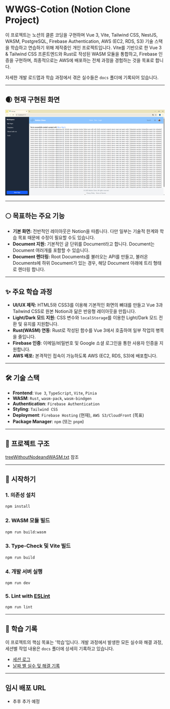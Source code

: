 # WWGS-Cotion (Notion Clone Project)

이 프로젝트는 노션의 클론 코딩을 구현하며 Vue 3, Vite, Tailwind CSS, NestJS, WASM, PostgreSQL, Firebase Authentication, AWS (EC2, RDS, S3) 기술 스택을 학습하고 연습하기 위해 제작중인 개인 프로젝트입니다. Vite를 기반으로 한 Vue 3 & Tailwind CSS 프론트엔드와 Rust로 작성된 WASM 모듈을 통합하고, Firebase 인증을 구현하며, 최종적으로는 AWS에 배포하는 전체 과정을 경험하는 것을 목표로 합니다.

자세한 개발 로드맵과 학습 과정에서 겪은 실수들은 `docs` 폴더에 기록되어 있습니다.

---

## 🌒 현재 구현된 화면

![Sample Display](./docs/SampleScreenshot.png)

---

## 🌕 목표하는 주요 기능

- **기본 화면:** 전반적인 레이아웃은 Notion을 따릅니다. 다만 일부는 기술적 한계와 학습 목표 때문에 수정이 필요할 수도 있습니다.
- **Document 지원:** 기본적인 글 단위를 Document라고 합니다. Document는 Document 여러개를 포함할 수 있습니다.
- **Document 렌더링:** Root Documents를 불러오는 API를 만들고, 불러온 Documents에 하위 Document가 있는 경우, 해당 Document 아래에 트리 형태로 렌더링 합니다.

---

## ✨ 주요 학습 과정

- **UI/UX 제작:** HTML5와 CSS3를 이용해 기본적인 화면의 뼈대를 만들고 Vue 3과 Tailwind CSS로 원본 Notion과 닮은 반응형 레이아웃을 만듭니다.
- **Light/Dark 모드 지원:** CSS 변수와 `localStorage`를 이용한 Light/Dark 모드 전환 및 유지를 지원합니다.
- **Rust(WASM) 연동**: Rust로 작성된 함수를 Vue 3에서 호출하여 일부 작업의 병목을 줄입니다.
- **Firebase 인증**: 이메일/비밀번호 및 Google 소셜 로그인을 통한 사용자 인증을 지원합니다.
- **AWS 배포:** 본격적인 접속이 가능하도록 AWS (EC2, RDS, S3)에 배포합니다.

---

## 🛠️ 기술 스택

- **Frontend**: `Vue 3`, `TypeScript`, `Vite`, `Pinia`
- **WASM**: `Rust`, `wasm-pack`, `wasm-bindgen`
- **Authentication**: `Firebase Authentication`
- **Styling**: `Tailwind CSS`
- **Deployment**: `Firebase Hosting` (현재), `AWS S3/CloudFront` (목표)
- **Package Manager**: `npm` (또는 `pnpm`)

---

## 📁 프로젝트 구조

[treeWithoutNodeandWASM.txt](./docs/treeWithoutNodeandWASM.txt) 참조

---

## 🚀 시작하기

### 1. 의존성 설치

```sh
npm install
```

### 2. WASM 모듈 빌드

```sh
npm run build:wasm
```

### 3. Type-Check 및 Vite 빌드

```sh
npm run build
```

### 4. 개발 서버 실행

```sh
npm run dev
```

### 5. Lint with [ESLint](https://eslint.org/)

```sh
npm run lint
```

---

## 📝 학습 기록

이 프로젝트의 핵심 목표는 '학습'입니다. 개발 과정에서 발생한 모든 실수와 해결 과정, 세션별 작업 내용은 `docs` 폴더에 상세히 기록하고 있습니다.

- [세션 로그](./docs/session_logs.md)
- [날짜 별 실수 및 해결 기록](./docs/days/)

---

## 임시 배포 URL

- 추후 추가 예정
